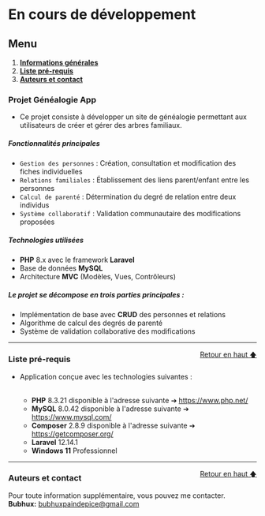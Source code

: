 # En cours de développement

<div id="top"></div>

## Menu   

1. **[Informations générales](#informations-générales)**    
2. **[Liste pré-requis](#liste-pre-requis)**   
3. **[Auteurs et contact](#auteur-contact)**   

### Projet Généalogie App

- Ce projet consiste à développer un site de généalogie permettant aux utilisateurs de créer et gérer des arbres familiaux.

##### Fonctionnalités principales

- ``Gestion des personnes`` : Création, consultation et modification des fiches individuelles   
- ``Relations familiales`` : Établissement des liens parent/enfant entre les personnes   
- ``Calcul de parenté`` : Détermination du degré de relation entre deux individus   
- ``Système collaboratif`` : Validation communautaire des modifications proposées   

##### Technologies utilisées

- **PHP** 8.x avec le framework **Laravel**
- Base de données **MySQL**
- Architecture **MVC** (Modèles, Vues, Contrôleurs)

##### Le projet se décompose en trois parties principales :

- Implémentation de base avec **CRUD** des personnes et relations
- Algorithme de calcul des degrés de parenté
- Système de validation collaborative des modifications

--------------------------------------------------------------------------------------------------------------------------------

<div id="liste-pre-requis"></div>
<a href="#top" style="float: right;">Retour en haut 🡅</a>

### Liste pré-requis   

- Application conçue avec les technologies suivantes :   
  &nbsp;   

  - **PHP** 8.3.21 disponible à l'adresse suivante ➔ https://www.php.net/   
  - **MySQL** 8.0.42 disponible à l'adresse suivante ➔ https://www.mysql.com/   
  - **Composer** 2.8.9 disponible à l'adresse suivante ➔ https://getcomposer.org/   
  - **Laravel** 12.14.1   
  - **Windows 11** Professionnel
    &nbsp; 

--------------------------------------------------------------------------------------------------------------------------------

<div id="auteur-contact"></div>
<a href="#top" style="float: right;">Retour en haut 🡅</a>

### Auteurs et contact   

Pour toute information supplémentaire, vous pouvez me contacter.   
**Bubhux:** bubhuxpaindepice@gmail.com   
